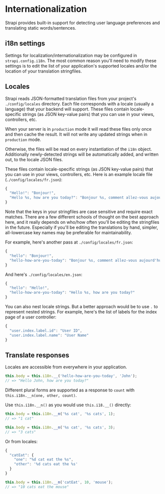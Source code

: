 # Internationalization

Strapi provides built-in support for detecting user language preferences and translating
static words/sentences.

## i18n settings

Settings for localization/internationalization may be configured in `strapi.config.i18n`.
The most common reason you'll need to modify these settings is to edit the list of your
application's supported locales and/or the location of your translation stringfiles.

## Locales

Strapi reads JSON-formatted translation files from your project's `./config/locales`
directory. Each file corresponds with a locale (usually a language) that your backend will support.
These files contain locale-specific strings (as JSON key-value pairs) that you can use in your
views, controllers, etc.

When your server is in `production` mode it will read these files only once and then cache
the result. It will not write any updated strings when in `production` mode.

Otherwise, the files will be read on every instantiation of the `i18n` object.
Additionally newly-detected strings will be automatically added, and written out,
to the locale JSON files.

These files contain locale-specific strings (as JSON key-value pairs) that you can use in your views,
controllers, etc. Here is an example locale file (`./config/locales/fr.json`):

```js
{
  "Hello!": "Bonjour!",
  "Hello %s, how are you today?": "Bonjour %s, comment allez-vous aujourd'hui ?"
}
```

Note that the keys in your stringfiles are case sensitive and require exact matches.
There are a few different schools of thought on the best approach here, and it really depends on
who/how often you'll be editing the stringfiles in the future. Especially if you'll be
editing the translations by hand, simpler, all-lowercase key names may be preferable for maintainability.

For example, here's another pass at `./config/locales/fr.json`:

```js
{
  "hello": "Bonjour!",
  "hello-how-are-you-today": "Bonjour %s, comment allez-vous aujourd'hui ?"
}
```

And here's `./config/locales/en.json`:

```js
{
  "hello": "Hello!",
  "hello-how-are-you-today": "Hello %s, how are you today?"
}
```

You can also nest locale strings. But a better approach would be to use `.` to represent nested strings.
For example, here's the list of labels for the index page of a user controller:

```js
{
  "user.index.label.id": "User ID",
  "user.index.label.name": "User Name"
}
```

## Translate responses

Locales are accessible from everywhere in your application.

```js
this.body = this.i18n.__('hello-how-are-you-today', 'John');
// => "Hello John, how are you today?"
```

Different plural forms are supported as a response to `count` with `this.i18n.__n(one, other, count)`.

Use `this.i18n.__n()` as you would use `this.i18.__()` directly:

```js
this.body = this.i18n.__n('%s cat', '%s cats', 1);
// => "1 cat"

this.body = this.i18n.__n('%s cat', '%s cats', 3);
// => "3 cats"
```

Or from locales:

```js
{
  "catEat": {
    "one": "%d cat eat the %s",
    "other": '%d cats eat the %s'
  }
}
```

```js
this.body = this.i18n.__n('catEat', 10, 'mouse');
// => "10 cats eat the mouse"
```
